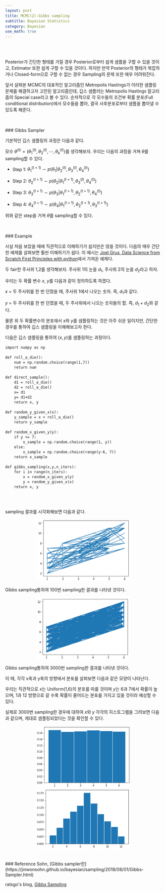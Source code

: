 ```yaml
---
layout: post
title: MCMC(2)-Gibbs sampling
subtitle: Bayesian Statistics
category: Bayesian
use_math: true
---
```


<br>
<br>


Posterior가 간단한 형태를 가질 경우 Posterior로부터 쉽게 샘플을 구할 수 있을 것이고, Estimator 또한 쉽게 구할 수 있을 것이다. 하지만 만약 Posterior의 형태가 복잡하거나 Closed-form으로 구할 수 없는 경우 Sampling의 문제 또한 매우 어려워진다.

앞서 살펴본 MCMC의 대표적인 알고리즘인 Metropolis Hastings가 이러한 샘플링 문제를 해결하고자 고안된 알고리즘인데, 깁스 샘플러는 Metropolis Hastings 알고리즘의 Special case라고 볼 수 있다. 순차적으로 각 모수들의 조건부 확률 분포(Full conditional distribution)에서 모수들을 뽑아, 결국 사후분포로부터 샘플을 뽑아낼 수 있도록 해준다.

<br>
<br>
### Gibbs Sampler

기본적인 깁스 샘플링의 과정은 다음과 같다.

모수 $\theta^{(t)} = (\theta_1^{(t)},\theta_2^{(t)},\cdots,\theta_k^{(t)})$를 생각해보자. 우리는 다음의 과정을 거쳐 $\theta$를 sampling할 수 있다.

- Step 1: $\theta_1^{(t+1)} \sim p(\theta_1 \vert \theta_2^{(t)},\theta_3^{(t)},\theta_4^{(t)})$

- Step 2: $\theta_2^{(t+1)} \sim p(\theta_2 \vert \theta_1^{(t+1)},\theta_3^{(t)},\theta_4^{(t)})$

- Step 3: $\theta_3^{(t+1)} \sim p(\theta_3 \vert \theta_1^{(t+1)},\theta_2^{(t+1)},\theta_4^{(t)})$

- Step 4: $\theta_4^{(t+1)} \sim p(\theta_4 \vert \theta_1^{(t+1)},\theta_2^{(t+1)},\theta_3^{(t+1)})$

위와 같은 step을 거쳐 $\theta$를 sampling할 수 있다.


<br>
<br>
### Example

사실 처음 보았을 때에 직관적으로 이해하기가 쉽지만은 않을 것이다. 다음의 매우 간단한 예제를 살펴보면 훨씬 이해하기가 쉽다. 이 예시는 [Joel Grus, Data Science from Scratch First Principles with python](https://www.amazon.com/Data-Science-Scratch-Principles-Python/dp/149190142X)에서 가져온 예제다.

두 fair한 주사위 1,2를 생각해보자. 주사위 1의 눈을 $d_1$, 주사위 2의 눈을 $d_2$라고 하자.

우리는 두 확률 변수 $x$, $y$를 다음과 같이 정의하도록 하겠다.

$x$ = 두 주사위를 한 번 던졌을 때, 주사위 1에서 나오는 숫자. 즉, $d_1$과 같다.

$y$ = 두 주사위를 한 번 던졌을 때, 두 주사위에서 나오는 숫자들의 합. 즉, $d_1+d_2$와 같다.

물론 위 두 확률변수의 분포에서 $x$와 $y$를 샘플링하는 것은 아주 쉬운 일이지만, 간단한 경우를 통하여 깁스 샘플링을 이해해보고자 한다.

다음은 깁스 샘플링을 통하여 $(x,y)$를 샘플링하는 과정이다.

```
import numpy as np

def roll_a_die():
    num = np.random.choice(range(1,7))
    return num

def direct_sample():
    d1 = roll_a_die()
    d2 = roll_a_die()
    x= d1
    y= d1+d2
    return x, y

def random_y_given_x(x):
    y_sample = x + roll_a_die()
    return y_sample

def random_x_given_y(y):
    if y <= 7:
        x_sample = np.random.choice(range(1, y))
    else:
        x_sample = np.random.choice(range(y-6, 7))
    return x_sample

def gibbs_sampling(x,y,n_iters):
    for i in range(n_iters):
        x = random_x_given_y(y)
        y = random_y_given_x(x)
    return x, y
```

<br>
<br>

sampling 결과를 시각화해보면 다음과 같다.

<center><img src = '/post_img/191214/image1.png' width="300"/></center>

Gibbs sampling통하여 100번 sampling한 결과를 나타낸 것이다.

<center><img src = '/post_img/191214/image2.png' width="300"/></center>

Gibbs sampling통하여 3000번 sampling한 결과를 나타낸 것이다.

이 때, 각각 x축과 y축의 방향에서 분포를 살펴보면 다음과 같은 모양이 나타난다.

우리는 직관적으로 $x$는 Uniform(1,6)의 분포를 따를 것이며 $y$는 6과 7에서 확률이 높으며, 1과 12 방향으로 갈 수록 확률이 줄어드는 분포를 가지고 있을 것이라 예상할 수 있다.

실제로 3000번 sampling한 경우에 대하여 $x$와 $y$ 각각의 히스토그램을 그려보면 다음과 같으며, 제대로 샘플링되었다는 것을 확인할 수 있다.

<center><img src = '/post_img/191214/image3.png' width="300"/></center>

<center><img src = '/post_img/191214/image4.png' width="300"/></center>


<br>
<br>
### Reference
Sohn, [Gibbs sampler란](https://jinwonsohn.github.io/bayesian/sampling/2018/08/01/Gibbs-Sampler.html)

ratsgo's blog, [Gibbs Sampling](https://ratsgo.github.io/statistics/2017/05/31/gibbs/)
<br>
<br>
